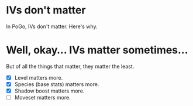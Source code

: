 # IVs don't matter
In PoGo, IVs don't matter. Here's why.

# Well, okay… IVs matter sometimes…
But of all the things that matter, they matter the least.
- [x] Level matters more.
- [x] Species (base stats) matters more.
- [x] Shadow boost matters more.
- [ ] Moveset matters more.